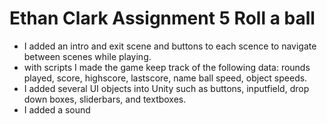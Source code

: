 # Ethan Clark Assignment 5 Roll a ball
* I added an intro and exit scene and buttons to each scence to navigate between scenes while playing.
* with scripts I made the game keep track of the following data: rounds played, score, highscore, lastscore, name ball speed, object speeds.
* I added several UI objects into Unity such as buttons, inputfield, drop down boxes, sliderbars, and textboxes.
* I added a sound
